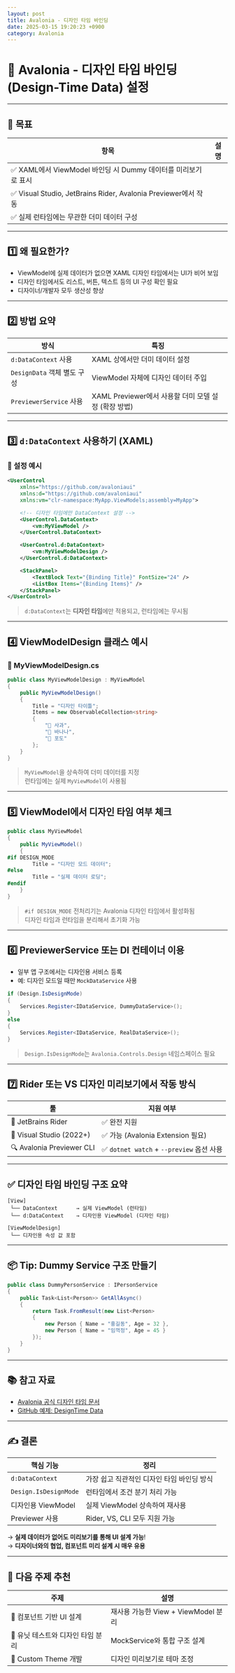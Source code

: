 ```yaml
---
layout: post
title: Avalonia - 디자인 타임 바인딩
date: 2025-03-15 19:20:23 +0900
category: Avalonia
---
```

# 🧪 Avalonia - 디자인 타임 바인딩 (Design-Time Data) 설정

---

## 🎯 목표

| 항목 | 설명 |
|------|------|
| ✅ XAML에서 ViewModel 바인딩 시 Dummy 데이터를 미리보기로 표시 |
| ✅ Visual Studio, JetBrains Rider, Avalonia Previewer에서 작동 |
| ✅ 실제 런타임에는 무관한 더미 데이터 구성 |

---

## 1️⃣ 왜 필요한가?

- ViewModel에 실제 데이터가 없으면 XAML 디자인 타임에서는 UI가 비어 보임
- 디자인 타임에서도 리스트, 버튼, 텍스트 등의 UI 구성 확인 필요
- 디자이너/개발자 모두 생산성 향상

---

## 2️⃣ 방법 요약

| 방식 | 특징 |
|------|------|
| `d:DataContext` 사용 | XAML 상에서만 더미 데이터 설정 |
| `DesignData` 객체 별도 구성 | ViewModel 자체에 디자인 데이터 주입 |
| `PreviewerService` 사용 | XAML Previewer에서 사용할 더미 모델 설정 (확장 방법)

---

## 3️⃣ `d:DataContext` 사용하기 (XAML)

### 🔧 설정 예시

```xml
<UserControl
    xmlns="https://github.com/avaloniaui"
    xmlns:d="https://github.com/avaloniaui"
    xmlns:vm="clr-namespace:MyApp.ViewModels;assembly=MyApp">

    <!-- 디자인 타임에만 DataContext 설정 -->
    <UserControl.DataContext>
        <vm:MyViewModel />
    </UserControl.DataContext>

    <UserControl.d:DataContext>
        <vm:MyViewModelDesign />
    </UserControl.d:DataContext>

    <StackPanel>
        <TextBlock Text="{Binding Title}" FontSize="24" />
        <ListBox Items="{Binding Items}" />
    </StackPanel>
</UserControl>
```

> `d:DataContext`는 **디자인 타임**에만 적용되고, 런타임에는 무시됨

---

## 4️⃣ ViewModelDesign 클래스 예시

### 📄 MyViewModelDesign.cs

```csharp
public class MyViewModelDesign : MyViewModel
{
    public MyViewModelDesign()
    {
        Title = "디자인 타이틀";
        Items = new ObservableCollection<string>
        {
            "🍎 사과",
            "🍌 바나나",
            "🍇 포도"
        };
    }
}
```

> `MyViewModel`을 상속하여 더미 데이터를 지정  
> 런타임에는 실제 `MyViewModel`이 사용됨

---

## 5️⃣ ViewModel에서 디자인 타임 여부 체크

```csharp
public class MyViewModel
{
    public MyViewModel()
    {
#if DESIGN_MODE
        Title = "디자인 모드 데이터";
#else
        Title = "실제 데이터 로딩";
#endif
    }
}
```

> `#if DESIGN_MODE` 전처리기는 Avalonia 디자인 타임에서 활성화됨  
> 디자인 타임과 런타임을 분리해서 초기화 가능

---

## 6️⃣ PreviewerService 또는 DI 컨테이너 이용

- 일부 앱 구조에서는 디자인용 서비스 등록
- 예: 디자인 모드일 때만 `MockDataService` 사용

```csharp
if (Design.IsDesignMode)
{
    Services.Register<IDataService, DummyDataService>();
}
else
{
    Services.Register<IDataService, RealDataService>();
}
```

> `Design.IsDesignMode`는 `Avalonia.Controls.Design` 네임스페이스 필요

---

## 7️⃣ Rider 또는 VS 디자인 미리보기에서 작동 방식

| 툴 | 지원 여부 |
|----|-----------|
| 🧠 JetBrains Rider | ✅ 완전 지원 |
| 🎨 Visual Studio (2022+) | ✅ 가능 (Avalonia Extension 필요) |
| 🔍 Avalonia Previewer CLI | ✅ `dotnet watch` + `--preview` 옵션 사용

---

## ✅ 디자인 타임 바인딩 구조 요약

```plaintext
[View] 
 └── DataContext      → 실제 ViewModel (런타임)
 └── d:DataContext    → 디자인용 ViewModel (디자인 타임)

[ViewModelDesign] 
 └── 디자인용 속성 값 포함
```

---

## 📦 Tip: Dummy Service 구조 만들기

```csharp
public class DummyPersonService : IPersonService
{
    public Task<List<Person>> GetAllAsync()
    {
        return Task.FromResult(new List<Person>
        {
            new Person { Name = "홍길동", Age = 32 },
            new Person { Name = "임꺽정", Age = 45 }
        });
    }
}
```

---

## 📚 참고 자료

- [Avalonia 공식 디자인 타임 문서](https://docs.avaloniaui.net/docs/tools/previewer)
- [GitHub 예제: DesignTime Data](https://github.com/AvaloniaUI/Avalonia.Samples)

---

## ✍️ 결론

| 핵심 기능 | 정리 |
|-----------|------|
| `d:DataContext` | 가장 쉽고 직관적인 디자인 타임 바인딩 방식 |
| `Design.IsDesignMode` | 런타임에서 조건 분기 처리 가능 |
| 디자인용 ViewModel | 실제 ViewModel 상속하여 재사용 |
| Previewer 사용 | Rider, VS, CLI 모두 지원 가능

→ **실제 데이터가 없어도 미리보기를 통해 UI 설계 가능**!  
→ **디자이너와의 협업, 컴포넌트 미리 설계 시 매우 유용**

---

## 🎯 다음 주제 추천

| 주제 | 설명 |
|------|------|
| 🧱 컴포넌트 기반 UI 설계 | 재사용 가능한 View + ViewModel 분리 |
| 🧪 유닛 테스트와 디자인 타임 분리 | MockService와 통합 구조 설계 |
| 🎨 Custom Theme 개발 | 디자인 미리보기로 테마 조정
